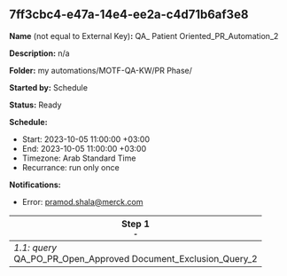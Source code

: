 ## 7ff3cbc4-e47a-14e4-ee2a-c4d71b6af3e8

**Name** (not equal to External Key)**:** QA_ Patient Oriented_PR_Automation_2

**Description:** n/a

**Folder:** my automations/MOTF-QA-KW/PR Phase/

**Started by:** Schedule

**Status:** Ready

**Schedule:**

* Start: 2023-10-05 11:00:00 +03:00
* End: 2023-10-05 11:00:00 +03:00
* Timezone: Arab Standard Time
* Recurrance: run only once

**Notifications:**

* Error: pramod.shala@merck.com

| Step 1<br>_<small>-</small>_ |
| --- |
| _1.1: query_<br>QA_PO_PR_Open_Approved Document_Exclusion_Query_2 |
